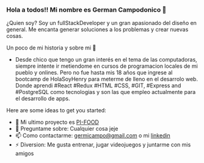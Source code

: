 ### Hola a todos!! Mi nombre es German Campodonico 👋

  ¿Quien soy?
 Soy un fullStackDeveloper y un gran apasionado del diseño en general. Me encanta generar soluciones a los problemas y crear nuevas cosas.
 
   Un poco de mi historia y sobre mi 🤞
  - Desde chico que tengo un gran interés en el tema de las computadoras, siempre intente ir metiendome en cursos de programacion locales de mi pueblo 
  y onlines. Pero no fue hasta mis 18 años que ingrese al bootcamp de HolaSoyHenry para meterme de lleno en el desarrolo web. Donde aprendi #React #Redux #HTML #CSS, #GIT, #Express and #PostgreSQL como tecnologias y son las que empleo actualmente para el desarrollo de apps.  




Here are some ideas to get you started:

- 🔭 Mi ultimo proyecto es [PI-FOOD](https://github.com/ThestalkerN-byte/PI-food)
- 💬 Preguntame sobre: Cualquier cosa jeje
- 📫 Como contactarme: germicampo@gmail.com  o mi [linkedin](https://www.linkedin.com/in/german-campodonico-/)
- ⚡ Diversion: Me gusta entrenar, jugar videojuegos y juntarme con mis amigos 

